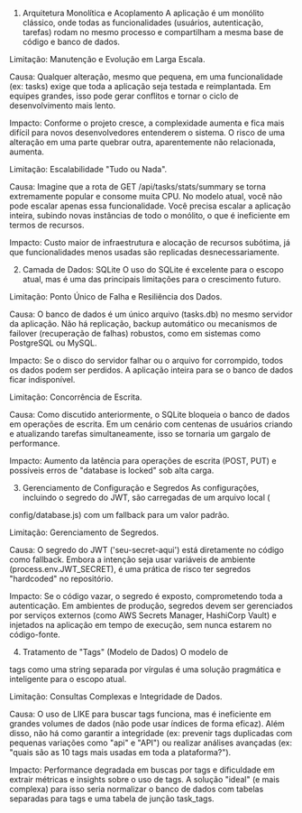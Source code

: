1. Arquitetura Monolítica e Acoplamento
A aplicação é um monólito clássico, onde todas as funcionalidades (usuários, autenticação, tarefas) rodam no mesmo processo e compartilham a mesma base de código e banco de dados.

Limitação: Manutenção e Evolução em Larga Escala.

Causa: Qualquer alteração, mesmo que pequena, em uma funcionalidade (ex: tasks) exige que toda a aplicação seja testada e reimplantada. Em equipes grandes, isso pode gerar conflitos e tornar o ciclo de desenvolvimento mais lento.

Impacto: Conforme o projeto cresce, a complexidade aumenta e fica mais difícil para novos desenvolvedores entenderem o sistema. O risco de uma alteração em uma parte quebrar outra, aparentemente não relacionada, aumenta.

Limitação: Escalabilidade "Tudo ou Nada".

Causa: Imagine que a rota de GET /api/tasks/stats/summary se torna extremamente popular e consome muita CPU. No modelo atual, você não pode escalar apenas essa funcionalidade. Você precisa escalar a aplicação inteira, subindo novas instâncias de todo o monólito, o que é ineficiente em termos de recursos.

Impacto: Custo maior de infraestrutura e alocação de recursos subótima, já que funcionalidades menos usadas são replicadas desnecessariamente.

2. Camada de Dados: SQLite
O uso do SQLite é excelente para o escopo atual, mas é uma das principais limitações para o crescimento futuro.

Limitação: Ponto Único de Falha e Resiliência dos Dados.


Causa: O banco de dados é um único arquivo (tasks.db) no mesmo servidor da aplicação. Não há replicação, backup automático ou mecanismos de failover (recuperação de falhas) robustos, como em sistemas como PostgreSQL ou MySQL.

Impacto: Se o disco do servidor falhar ou o arquivo for corrompido, todos os dados podem ser perdidos. A aplicação inteira para se o banco de dados ficar indisponível.

Limitação: Concorrência de Escrita.

Causa: Como discutido anteriormente, o SQLite bloqueia o banco de dados em operações de escrita. Em um cenário com centenas de usuários criando e atualizando tarefas simultaneamente, isso se tornaria um gargalo de performance.

Impacto: Aumento da latência para operações de escrita (POST, PUT) e possíveis erros de "database is locked" sob alta carga.

3. Gerenciamento de Configuração e Segredos
As configurações, incluindo o segredo do JWT, são carregadas de um arquivo local (

config/database.js) com um fallback para um valor padrão.


Limitação: Gerenciamento de Segredos.

Causa: O segredo do JWT ('seu-secret-aqui') está diretamente no código como fallback. Embora a intenção seja usar variáveis de ambiente (process.env.JWT_SECRET), é uma prática de risco ter segredos "hardcoded" no repositório.

Impacto: Se o código vazar, o segredo é exposto, comprometendo toda a autenticação. Em ambientes de produção, segredos devem ser gerenciados por serviços externos (como AWS Secrets Manager, HashiCorp Vault) e injetados na aplicação em tempo de execução, sem nunca estarem no código-fonte.

4. Tratamento de "Tags" (Modelo de Dados)
O modelo de 

tags como uma string separada por vírgulas é uma solução pragmática e inteligente para o escopo atual.



Limitação: Consultas Complexas e Integridade de Dados.


Causa: O uso de LIKE para buscar tags funciona, mas é ineficiente em grandes volumes de dados (não pode usar índices de forma eficaz). Além disso, não há como garantir a integridade (ex: prevenir tags duplicadas com pequenas variações como "api" e "API") ou realizar análises avançadas (ex: "quais são as 10 tags mais usadas em toda a plataforma?").

Impacto: Performance degradada em buscas por tags e dificuldade em extrair métricas e insights sobre o uso de tags. A solução "ideal" (e mais complexa) para isso seria normalizar o banco de dados com tabelas separadas para tags e uma tabela de junção task_tags.
